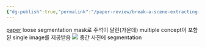```yaml
---
{"dg-publish":true,"permalink":"/paper-review/break-a-scene-extracting-multiple-concepts-from-a-single-image/"}
---
```


[paper](https://arxiv.org/pdf/2305.16311)
loose segmentation mask로 주석이 달린(가운데) multiple concept이 포함된 single image를 제공받음
![](https://i.imgur.com/2cAlkVn.png)
중간 사진에 segmentation 
